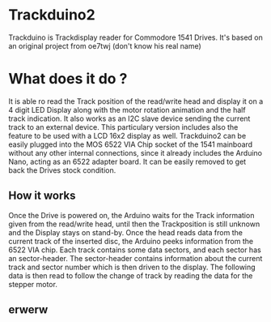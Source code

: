 # Trackduino2
Trackduino is Trackdisplay reader for Commodore 1541 Drives. It's based on an original project from oe7twj (don't know his real name) 

# What does it do ? 
It is able ro read the Track position of the read/write head and display it on a 4 digit LED Display along with the motor rotation animation and the half track indication.
It also works as an I2C slave device sending the current track to an external device.
This particulary version includes also the feature to be used with a LCD 16x2 display as well. 
Trackduino2 can be easily plugged into the MOS 6522 VIA Chip socket of the 1541 mainboard without any other internal connections, since it already includes the Arduino Nano, acting as an 6522 adapter board. It can be easily removed to get back the Drives stock condition. 

## How it works 
Once the Drive is powered on, the Arduino waits for the Track information given from the read/write head, until then the Trackposition is still unknown and the Display stays on stand-by.
Once the head reads data from the current track of the inserted disc, the Arduino peeks information from the 6522 VIA chip. Each track contains some data sectors, and each sector has an sector-header. The sector-header contains information about the current track and sector number which is then driven to the display. 
The following data is then read to follow the change of track by reading the data for the stepper motor.
## erwerw

